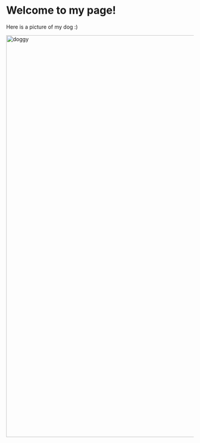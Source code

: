 
<title>Sara Ardebili</title>
  <h1>Welcome to my page! </h1>
        <p>Here is a picture of my dog :)</p>
<img src="path/to/panda.jpg" alt="doggy" height = 1080 width = 1080>
    
